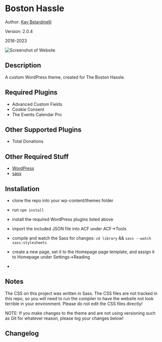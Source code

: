 # Boston Hassle

Author: [Kay Belardinelli](http://kangabell.co)

Version: 2.0.4

2016-2023

![Screenshot of Website](screenshot.png)


## Description
A custom WordPress theme, created for The Boston Hassle.

## Required Plugins

- Advanced Custom Fields
- Cookie Consent
- The Events Calendar Pro

## Other Supported Plugins

- Total Donations

## Other Required Stuff

- [WordPress](https://wordpress.org/)
- [sass](https://sass-lang.com/install)

## Installation
- clone the repo into your wp-content/themes folder
- run `npm install`
- install the required WordPress plugins listed above
- import the included JSON file into ACF under ACF->Tools
- compile and watch the Sass for changes: `cd library` && `sass --watch sass:stylesheets`
- create a new page, set it to the Homepage page template, and assign it to Homepage under Settings->Reading

- 

## Notes

The CSS on this project was written in Sass. The CSS files are not tracked in this repo, so you will need to run the compiler to have the website not look terrible in your environment. Please do not edit the CSS files directly!

NOTE: If you make changes to the theme and are not using versioning such as Git for whatever reason, please log your changes below!


## Changelog

